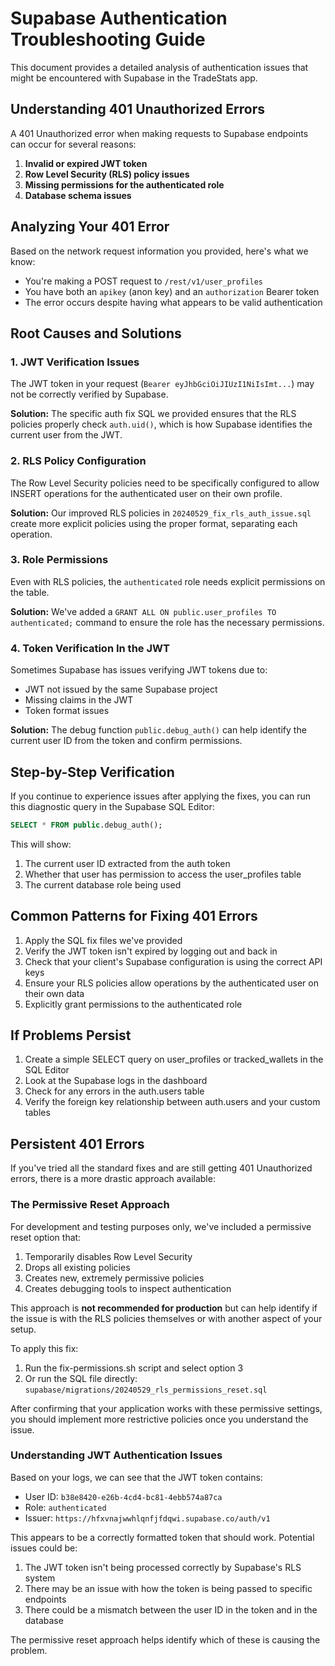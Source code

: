# Supabase Authentication Troubleshooting Guide

This document provides a detailed analysis of authentication issues that might be encountered with Supabase in the TradeStats app.

## Understanding 401 Unauthorized Errors

A 401 Unauthorized error when making requests to Supabase endpoints can occur for several reasons:

1. **Invalid or expired JWT token**
2. **Row Level Security (RLS) policy issues**
3. **Missing permissions for the authenticated role**
4. **Database schema issues**

## Analyzing Your 401 Error

Based on the network request information you provided, here's what we know:

- You're making a POST request to `/rest/v1/user_profiles`
- You have both an `apikey` (anon key) and an `authorization` Bearer token
- The error occurs despite having what appears to be valid authentication

## Root Causes and Solutions

### 1. JWT Verification Issues

The JWT token in your request (`Bearer eyJhbGciOiJIUzI1NiIsImt...`) may not be correctly verified by Supabase.

**Solution:** The specific auth fix SQL we provided ensures that the RLS policies properly check `auth.uid()`, which is how Supabase identifies the current user from the JWT.

### 2. RLS Policy Configuration

The Row Level Security policies need to be specifically configured to allow INSERT operations for the authenticated user on their own profile.

**Solution:** Our improved RLS policies in `20240529_fix_rls_auth_issue.sql` create more explicit policies using the proper format, separating each operation.

### 3. Role Permissions

Even with RLS policies, the `authenticated` role needs explicit permissions on the table.

**Solution:** We've added a `GRANT ALL ON public.user_profiles TO authenticated;` command to ensure the role has the necessary permissions.

### 4. Token Verification In the JWT

Sometimes Supabase has issues verifying JWT tokens due to:
- JWT not issued by the same Supabase project
- Missing claims in the JWT
- Token format issues

**Solution:** The debug function `public.debug_auth()` can help identify the current user ID from the token and confirm permissions.

## Step-by-Step Verification

If you continue to experience issues after applying the fixes, you can run this diagnostic query in the Supabase SQL Editor:

```sql
SELECT * FROM public.debug_auth();
```

This will show:
1. The current user ID extracted from the auth token
2. Whether that user has permission to access the user_profiles table
3. The current database role being used

## Common Patterns for Fixing 401 Errors

1. Apply the SQL fix files we've provided
2. Verify the JWT token isn't expired by logging out and back in
3. Check that your client's Supabase configuration is using the correct API keys
4. Ensure your RLS policies allow operations by the authenticated user on their own data
5. Explicitly grant permissions to the authenticated role

## If Problems Persist

1. Create a simple SELECT query on user_profiles or tracked_wallets in the SQL Editor
2. Look at the Supabase logs in the dashboard
3. Check for any errors in the auth.users table
4. Verify the foreign key relationship between auth.users and your custom tables

## Persistent 401 Errors

If you've tried all the standard fixes and are still getting 401 Unauthorized errors, there is a more drastic approach available:

### The Permissive Reset Approach

For development and testing purposes only, we've included a permissive reset option that:

1. Temporarily disables Row Level Security
2. Drops all existing policies
3. Creates new, extremely permissive policies
4. Creates debugging tools to inspect authentication

This approach is **not recommended for production** but can help identify if the issue is with the RLS policies themselves or with another aspect of your setup.

To apply this fix:

1. Run the fix-permissions.sh script and select option 3
2. Or run the SQL file directly: `supabase/migrations/20240529_rls_permissions_reset.sql`

After confirming that your application works with these permissive settings, you should implement more restrictive policies once you understand the issue.

### Understanding JWT Authentication Issues

Based on your logs, we can see that the JWT token contains:
- User ID: `b38e8420-e26b-4cd4-bc81-4ebb574a87ca`
- Role: `authenticated`
- Issuer: `https://hfxvnajwwhlqnfjfdqwi.supabase.co/auth/v1`

This appears to be a correctly formatted token that should work. Potential issues could be:

1. The JWT token isn't being processed correctly by Supabase's RLS system
2. There may be an issue with how the token is being passed to specific endpoints
3. There could be a mismatch between the user ID in the token and in the database

The permissive reset approach helps identify which of these is causing the problem. 